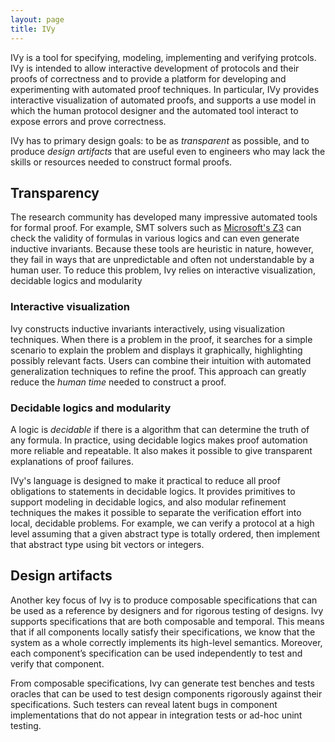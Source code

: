 ```yaml
---
layout: page
title: IVy
---
```



IVy is a tool for specifying, modeling, implementing and verifying
protcols. IVy is intended to allow interactive development of
protocols and their proofs of correctness and to provide a platform
for developing and experimenting with automated proof techniques. In
particular, IVy provides interactive visualization of automated
proofs, and supports a use model in which the human protocol designer
and the automated tool interact to expose errors and prove
correctness.


IVy has to primary design goals: to be as *transparent* as possible,
and to produce *design artifacts* that are useful even to engineers
who may lack the skills or resources needed to construct formal
proofs.

## Transparency

The research community has developed many impressive automated tools
for formal proof. For example, SMT solvers such as [Microsoft's
Z3](https://github.com/Z3Prover/z3) can check the validity of formulas
in various logics and can even generate inductive invariants. Because
these tools are heuristic in nature, however, they fail in ways that
are unpredictable and often not understandable by a human user.  To
reduce this problem, Ivy relies on interactive visualization, 
decidable logics and modularity

### Interactive visualization

Ivy constructs inductive invariants interactively, using visualization
techniques. When there is a problem in the proof, it searches for a
simple scenario to explain the problem and displays it graphically,
highlighting possibly relevant facts. Users can combine their
intuition with automated generalization techniques to refine the
proof. This approach can greatly reduce the *human time* needed to
construct a proof.

### Decidable logics and modularity

A logic is *decidable* if there is a algorithm that can determine the
truth of any formula. In practice, using decidable logics makes proof
automation more reliable and repeatable. It also makes it possible to
give transparent explanations of proof failures.

IVy's language is designed to make it practical to reduce all proof
obligations to statements in decidable logics. It provides primitives
to support modeling in decidable logics, and also modular refinement
techniques the makes it possible to separate the verification effort
into local, decidable problems. For example, we can verify a protocol
at a high level assuming that a given abstract type is totally
ordered, then implement that abstract type using bit vectors or
integers.

## Design artifacts

Another key focus of Ivy is to produce composable specifications that
can be used as a reference by designers and for rigorous testing of
designs. Ivy supports specifications that are both composable and
temporal. This means that if all components locally satisfy their
specifications, we know that the system as a whole correctly
implements its high-level semantics. Moreover, each component’s
specification can be used independently to test and verify that
component.

From composable specifications, Ivy can generate test benches and
tests oracles that can be used to test design components rigorously
against their specifications. Such testers can reveal latent bugs
in component implementations that do not appear in integration tests or
ad-hoc unint testing.

